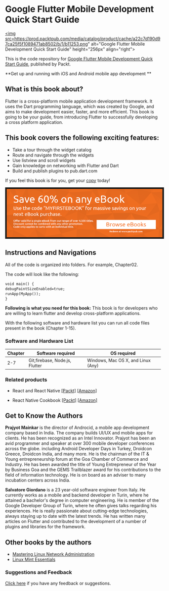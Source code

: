 # Google Flutter Mobile Development Quick Start Guide

<a href="https://prod.packtpub.com/in/application-development/google-flutter-mobile-development-quick-start-guide?utm_source=github&utm_medium=repository&utm_campaign=9781789344967"><img src=https://prod.packtpub.com/media/catalog/product/cache/a22c7d190d97ca25f5f1089471ab8502/b/1/b11253.png" alt="Google Flutter Mobile Development Quick Start Guide" height="256px" align="right"></a>

This is the code repository for [Google Flutter Mobile Development Quick Start Guide](https://prod.packtpub.com/in/application-development/google-flutter-mobile-development-quick-start-guide?utm_source=github&utm_medium=repository&utm_campaign=9781789344967), published by Packt.

**Get up and running with iOS and Android mobile app development	**

## What is this book about?
Flutter is a cross-platform mobile application development framework. It uses the Dart programming language, which was created by Google, and aims to make development easier, faster, and more efficient. This book is going to be your guide, from introducing Flutter to successfully developing a cross platform application.

## This book covers the following exciting features:
* Take a tour through the widget catalog
* Route and navigate through the widgets
* Use listview and scroll widgets
* Gain knowledge on networking with Flutter and Dart
* Build and publish plugins to pub.dart.com

If you feel this book is for you, get your [copy](https://www.amazon.com/dp/10DigitISBN) today!

<a href="https://www.packtpub.com/?utm_source=github&utm_medium=banner&utm_campaign=GitHubBanner"><img src="https://raw.githubusercontent.com/PacktPublishing/GitHub/master/GitHub.png" 
alt="https://www.packtpub.com/" border="5" /></a>


## Instructions and Navigations
All of the code is organized into folders. For example, Chapter02.

The code will look like the following:
```
void main() {
debugPaintSizeEnabled=true;
runApp(MyApp());
}
```

**Following is what you need for this book:**
This book is for developers who are willing to learn flutter and develop cross-platform applications.

With the following software and hardware list you can run all code files present in the book (Chapter 1-15).

### Software and Hardware List

| Chapter  | Software required                   | OS required                        |
| -------- | ------------------------------------| -----------------------------------|
| 2-7      | Git,firebase, Node.js, Flutter      | Windows, Mac OS X, and Linux (Any) |


### Related products <Other books you may enjoy>
* React and React Native [[Packt]](https://prod.packtpub.com/in//web-development/react-and-react-native?utm_source=github&utm_medium=repository&utm_campaign=9781786465658) [[Amazon]](https://www.amazon.com/dp/1786465655)

* React Native Cookbook [[Packt]](https://prod.packtpub.com/in/application-development/react-native-cookbook?utm_source=github&utm_medium=repository&utm_campaign=9781786462558) [[Amazon]](https://www.amazon.com/dp/1786462559)

## Get to Know the Authors
**Prajyot Mainkar**
is the director of Androcid, a mobile app development company based in India. The company builds UI/UX and mobile apps for clients. He has been recognized as an Intel Innovator. Prajyot has been an avid programmer and speaker at over 300 mobile developer conferences across the globe. including Android Developer Days in Turkey, Droidcon Greece, Droidcon India, and many more. He is the chairman of the IT & Young entrepreneurship forum at the Goa Chamber of Commerce and Industry. He has been awarded the title of Young Entrepreneur of the Year by Business Goa and the GEMS Trailblazer award for his contributions to the field of information technology. He is on
board as an adviser to many incubation centers across India.

**Salvatore Giordano**
is a 23 year-old software engineer from Italy. He currently works as a mobile and backend developer in Turin, where he attained a bachelor's degree in computer engineering. He is member of the Google Developer Group of Turin, where he often gives talks regarding his experiences. He is really passionate about cutting-edge technologies, always staying up to date with the latest trends. He has written many articles on Flutter and contributed to the development of a number of plugins and libraries for the framework.

## Other books by the authors
* [Mastering Linux Network Administration](https://www.packtpub.com/networking-and-servers/mastering-linux-network-administration?utm_source=github&utm_medium=repository&utm_campaign=9781784399597)
* [Linux Mint Essentials](https://www.packtpub.com/networking-and-servers/linux-mint-essentials?utm_source=github&utm_medium=repository&utm_campaign=9781782168157)

### Suggestions and Feedback
[Click here](https://docs.google.com/forms/d/e/1FAIpQLSdy7dATC6QmEL81FIUuymZ0Wy9vH1jHkvpY57OiMeKGqib_Ow/viewform) if you have any feedback or suggestions.
